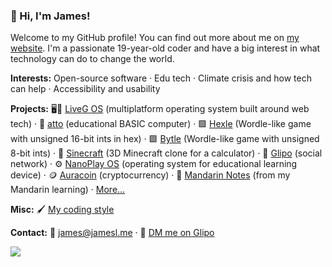 ### 👋 Hi, I'm James!
Welcome to my GitHub profile! You can find out more about me on [my website](https://jamesl.me). I'm a passionate 19-year-old coder and have a big interest in what technology can do to change the world.

**Interests:** Open-source software · Edu tech · Climate crisis and how tech can help · Accessibility and usability

**Projects:** 🖥️📱 [LiveG OS](https://github.com/LiveGTech/OS) (multiplatform operating system built around web tech) · 💾 [atto](https://github.com/devicefuture/atto) (educational BASIC computer) · 🟩 [Hexle](https://github.com/James-Livesey/hexle) (Wordle-like game with unsigned 16-bit ints in hex) · 🟩 [Bytle](https://github.com/James-Livesey/bytle) (Wordle-like game with unsigned 8-bit ints) · 🌳 [Sinecraft](https://github.com/James-Livesey/Sinecraft) (3D Minecraft clone for a calculator) · 💬 [Glipo](https://github.com/Glipo/glipo.github.io) (social network) · ⚙ [NanoPlay OS](https://github.com/NanoPlay/os) (operating system for educational learning device) · 🪙 [Auracoin](https://github.com/auroraenterprise/auracoin) (cryptocurrency) · 📔 [Mandarin Notes](https://github.com/James-Livesey/mandarin) (from my Mandarin learning) · [More...](https://github.com/James-Livesey?tab=repositories)

**Misc:** 🖌 [My coding style](https://github.com/James-Livesey/James-Livesey/blob/main/codestyle.md)

**Contact:** 📧 [james@jamesl.me](mailto:james@jamesl.me) · 💬 [DM me on Glipo](https://glipo.net/u/James)

<a href="https://donate.redcross.org.uk/appeal/ukraine-crisis-appeal" alt="I support Ukraine's independence"><img src="https://img.shields.io/badge/I%20support-Ukraine's%20independence-yellow?labelColor=005bbb&color=ffd500&style=flat"></a>
